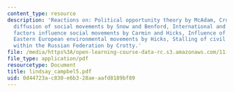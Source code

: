 ```yaml
---
content_type: resource
description: 'Reactions on: Political opportunity theory by McAdam, Cross-national
  diffusion of social movements by Snow and Benford, International and transnational
  factors influence social movements by Carmin and Hicks, Influence of the EU on domestic
  Eastern European environmental movements by Hicks, Stalling of civil society development
  within the Russian Federation by Crotty.'
file: /media/https%3A/open-learning-course-data-rc.s3.amazonaws.com/11-363-civil-society-and-the-environment-spring-2005/0d44723ac830e6b328aeaafd8189bf89_lindsay_campbel5.pdf
file_type: application/pdf
resourcetype: Document
title: lindsay_campbel5.pdf
uid: 0d44723a-c830-e6b3-28ae-aafd8189bf89
---
```

